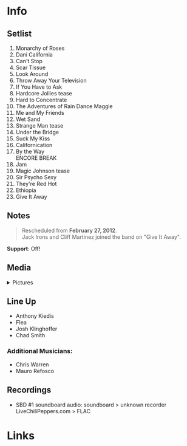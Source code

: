 # Info

## Setlist

1. Monarchy of Roses
2. Dani California
3. Can't Stop
4. Scar Tissue
5. Look Around
6. Throw Away Your Television
7. If You Have to Ask
8. Hardcore Jollies tease
9. Hard to Concentrate
10. The Adventures of Rain Dance Maggie
11. Me and My Friends
12. Wet Sand
13. Strange Man tease
14. Under the Bridge
15. Suck My Kiss
16. Californication
17. By the Way
<br> ENCORE BREAK
18. Jam
19. Magic Johnson tease
20. Sir Psycho Sexy
21. They're Red Hot
22. Ethiopia
23. Give It Away

## Notes

> Rescheduled from **February 27, 2012**. <br>Jack Irons and Cliff Martinez joined the band on "Give It Away".

**Support**: Off!

## Media 

<details>
  <summary>Pictures</summary>
  <!--<img alt="Setlist" title="Setlist" src="_.jpg" height="200" />
  <img alt="Flyer" title="Flyer" src="_.jpg" height="200" />-->
</details>

## Line Up

* Anthony Kiedis
* Flea
* Josh Klinghoffer
* Chad Smith

### Additional Musicians:

* Chris Warren  
* Mauro Refosco

## Recordings

* SBD #1 soundboard audio: soundboard > unknown recorder LiveChiliPeppers.com > FLAC

# Links